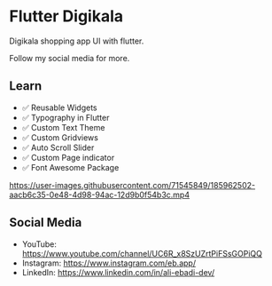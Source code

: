 # Flutter Digikala

Digikala shopping app UI with flutter.

Follow my social media for more.


## Learn
- ✅ Reusable Widgets
- ✅ Typography in Flutter
- ✅ Custom Text Theme
- ✅ Custom Gridviews
- ✅ Auto Scroll Slider
- ✅ Custom Page indicator
- ✅ Font Awesome Package


https://user-images.githubusercontent.com/71545849/185962502-aacb6c35-0e48-4d98-94ac-12d9b0f54b3c.mp4


## Social Media
- YouTube: https://www.youtube.com/channel/UC6R_x8SzUZrtPiFSsGOPiQQ
- Instagram: https://www.instagram.com/eb.app/
- LinkedIn: https://www.linkedin.com/in/ali-ebadi-dev/

